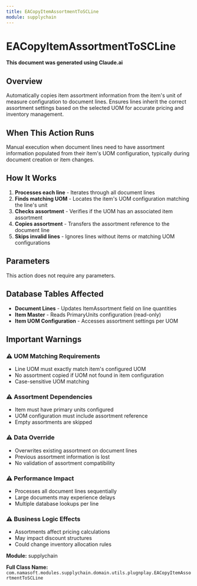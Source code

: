 ```yaml
---
title: EACopyItemAssortmentToSCLine
module: supplychain
---
```



<div class='entity-flows'>

# EACopyItemAssortmentToSCLine

**This document was generated using Claude.ai**

## Overview

Automatically copies item assortment information from the item's unit of measure configuration to document lines. Ensures lines inherit the correct assortment settings based on the selected UOM for accurate pricing and inventory management.

## When This Action Runs

Manual execution when document lines need to have assortment information populated from their item's UOM configuration, typically during document creation or item changes.

## How It Works

1. **Processes each line** - Iterates through all document lines
2. **Finds matching UOM** - Locates the item's UOM configuration matching the line's unit
3. **Checks assortment** - Verifies if the UOM has an associated item assortment
4. **Copies assortment** - Transfers the assortment reference to the document line
5. **Skips invalid lines** - Ignores lines without items or matching UOM configurations

## Parameters

This action does not require any parameters.

## Database Tables Affected

- **Document Lines** - Updates ItemAssortment field on line quantities
- **Item Master** - Reads PrimaryUnits configuration (read-only)
- **Item UOM Configuration** - Accesses assortment settings per UOM

## Important Warnings

### ⚠️ UOM Matching Requirements
- Line UOM must exactly match item's configured UOM
- No assortment copied if UOM not found in item configuration
- Case-sensitive UOM matching

### ⚠️ Assortment Dependencies
- Item must have primary units configured
- UOM configuration must include assortment reference
- Empty assortments are skipped

### ⚠️ Data Override
- Overwrites existing assortment on document lines
- Previous assortment information is lost
- No validation of assortment compatibility

### ⚠️ Performance Impact
- Processes all document lines sequentially
- Large documents may experience delays
- Multiple database lookups per line

### ⚠️ Business Logic Effects
- Assortments affect pricing calculations
- May impact discount structures
- Could change inventory allocation rules

**Module:** supplychain

**Full Class Name:** `com.namasoft.modules.supplychain.domain.utils.plugnplay.EACopyItemAssortmentToSCLine`


</div>

